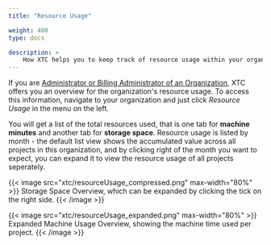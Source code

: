 ```yaml
---
title: "Resource Usage"

weight: 400
type: docs

description: >
    How XTC helps you to keep track of resource usage within your organization.
---
```


If you are [Administrator or Billing Administrator of an Organization](../../045-organizations/#user-roles-within-an-organization), XTC offers you an overview for the organization's resource usage. To access this information, navigate to your organization and just click _Resource Usage_ in the menu on the left.

You will get a list of the total resources used, that is one tab for **machine minutes** and another tab for **storage space**. Resource usage is listed by month - the default list view shows the accumulated value across all projects in this organization, and by clicking right of the month you want to expect, you can expand it to view the resource usage of all projects seperately. 

{{< image src="xtc/resourceUsage_compressed.png" max-width="80%" >}}
Storage Space Overview, which can be expanded by clicking the tick on the right side. 
{{< /image >}}

{{< image src="xtc/resourceUsage_expanded.png" max-width="80%" >}}
Expanded Machine Usage Overview, showing the machine time used per project. 
{{< /image >}}

